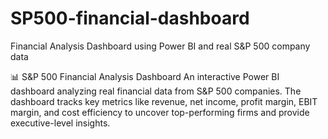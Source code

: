 # SP500-financial-dashboard
Financial Analysis Dashboard using Power BI and real S&amp;P 500 company data

📊 S&P 500 Financial Analysis Dashboard
An interactive Power BI dashboard analyzing real financial data from S&P 500 companies. The dashboard tracks key metrics like revenue, net income, profit margin, EBIT margin, and cost efficiency to uncover top-performing firms and provide executive-level insights.


